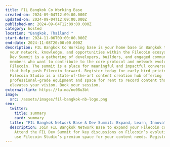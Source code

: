 ```yaml
---
title: FIL Bangkok Co Working Base
created-on: 2024-09-04T12:09:00.000Z
updated-on: 2024-09-04T12:09:00.000Z
published-on: 2024-09-04T12:09:00.000Z
category: hosted
location: "Bangkok, Thailand "
start-date: 2024-11-06T09:00:00.000Z
end-date: 2024-11-08T20:00:00.000Z
description: FIL Bangkok Co Working base is your home base in Bangkok to expand
  your network, knowledge, and opportunities within the Filecoin ecosystem. FIL
  Dev Summit is a gathering of developers, builders, and engaged community
  members who want to contribute to the core protocol and network evolution of
  Filecoin. The summit is a place for meaningful and impactful conversations
  that help push Filecoin forward. Register today for early bird pricing.
  Filecoin Studio is a state-of-the-art content creation hub offering
  professional-grade equipment and space for rent to record content that
  elevates your vision. Book your session.
external-link: https://lu.ma/no08u3bt
image:
  src: /assets/images/fil-bangkok-nb-logo.png
seo:
  twitter:
    title: summary
    card: summary
  title: "FIL Bangkok Network Base & Dev Summit: Expand, Learn, Innovate"
  description: Join FIL Bangkok Network Base to expand your Filecoin connections.
    Attend the FIL Dev Summit for key discussions on Filecoin’s evolution. Also,
    use Filecoin Studio’s premium space for your content needs. Register today!
---
```


